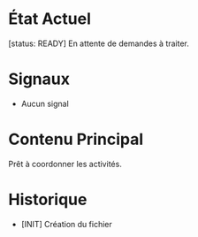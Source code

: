 # État Actuel
[status: READY]
En attente de demandes à traiter.

# Signaux
- Aucun signal

# Contenu Principal
Prêt à coordonner les activités.

# Historique
- [INIT] Création du fichier
